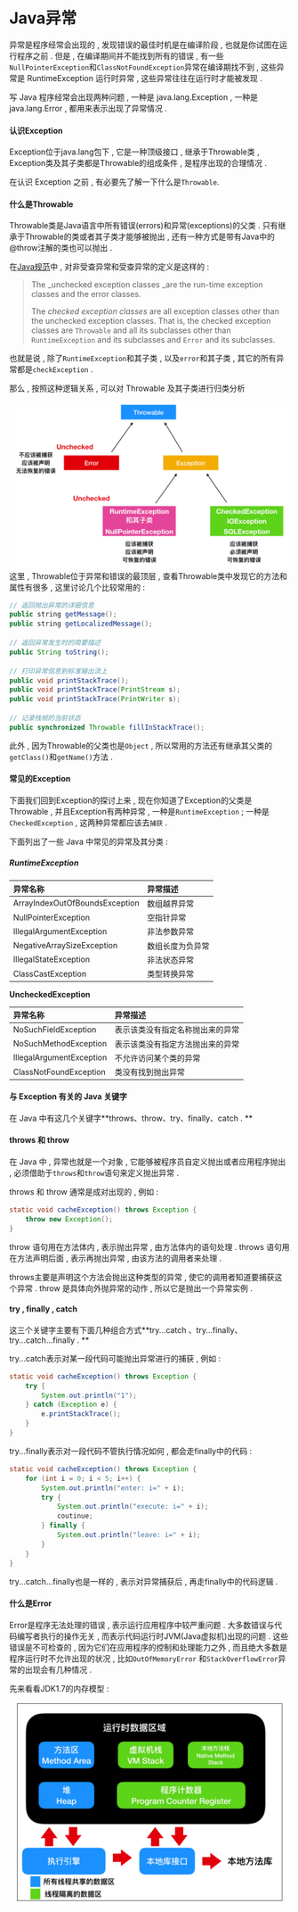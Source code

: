 # Java异常

异常是程序经常会出现的 , 发现错误的最佳时机是在编译阶段 , 也就是你试图在运行程序之前 . 但是 , 在编译期间并不能找到所有的错误 , 有一些 `NullPointerException`和`ClassNotFoundException`异常在编译期找不到 , 这些异常是 RuntimeException 运行时异常 , 这些异常往往在运行时才能被发现 .

写 Java 程序经常会出现两种问题 , 一种是 java.lang.Exception , 一种是 java.lang.Error , 都用来表示出现了异常情况 .

#### 认识Exception

Exception位于java.lang包下 , 它是一种顶级接口 , 继承于Throwable类 , Exception类及其子类都是Throwable的组成条件 , 是程序出现的合理情况 .

在认识 Exception 之前 , 有必要先了解一下什么是`Throwable`.

#### 什么是Throwable

Throwable类是Java语言中所有错误\(errors\)和异常\(exceptions\)的父类 . 只有继承于Throwable的类或者其子类才能够被抛出 , 还有一种方式是带有Java中的@throw注解的类也可以抛出 .

在[Java规范](https://docs.oracle.com/javase/specs/jls/se9/html/jls-11.html#jls-11.1.1)中 , 对非受查异常和受查异常的定义是这样的 :

> The \_unchecked exception classes \_are the run-time exception classes and the error classes.
>
> The _checked exception classes_ are all exception classes other than the unchecked exception classes. That is, the checked exception classes are `Throwable` and all its subclasses other than `RuntimeException` and its subclasses and `Error` and its subclasses.

也就是说 , 除了`RuntimeException`和其子类 , 以及`error`和其子类 , 其它的所有异常都是`checkException` .

那么 , 按照这种逻辑关系 , 可以对 Throwable 及其子类进行归类分析

![](/assets/throwableclass.png)这里 , Throwable位于异常和错误的最顶层 , 查看Throwable类中发现它的方法和属性有很多 , 这里讨论几个比较常用的 :

```java
// 返回抛出异常的详细信息
public string getMessage();
public string getLocalizedMessage();

// 返回异常发生时的简要描述
public String toString();

// 打印异常信息到标准输出流上
public void printStackTrace();
public void printStackTrace(PrintStream s);
public void printStackTrace(PrintWriter s);

// 记录栈帧的当前状态
public synchronized Throwable fillInStackTrace();
```

此外 , 因为Throwable的父类也是`Object` , 所以常用的方法还有继承其父类的`getClass()`和`getName()`方法 .

#### 常见的Exception

下面我们回到Exception的探讨上来 , 现在你知道了Exception的父类是Throwable , 并且Exception有两种异常 , 一种是`RuntimeException` ; 一种是`CheckedException` , 这两种异常都应该去`捕获` .

下面列出了一些 Java 中常见的异常及其分类 :

##### RuntimeException

| 异常名称 | 异常描述 |
| :--- | :--- |
| ArrayIndexOutOfBoundsException | 数组越界异常 |
| NullPointerException | 空指针异常 |
| IllegalArgumentException | 非法参数异常 |
| NegativeArraySizeException | 数组长度为负异常 |
| IllegalStateException | 非法状态异常 |
| ClassCastException | 类型转换异常 |

**UncheckedException**

| 异常名称 | 异常描述 |
| :--- | :--- |
| NoSuchFieldException | 表示该类没有指定名称抛出来的异常 |
| NoSuchMethodException | 表示该类没有指定方法抛出来的异常 |
| IllegalArgumentException | 不允许访问某个类的异常 |
| ClassNotFoundException | 类没有找到抛出异常 |

#### 与 Exception 有关的 Java 关键字

在 Java 中有这几个关键字**throws、throw、try、finally、catch . **

#### throws 和 throw

在 Java 中 , 异常也就是一个对象 , 它能够被程序员自定义抛出或者应用程序抛出 , 必须借助于`throws`和`throw`语句来定义抛出异常 .

throws 和 throw 通常是成对出现的 , 例如 :

```java
static void cacheException() throws Exception {
    throw new Exception();
}
```

throw 语句用在方法体内 , 表示抛出异常 , 由方法体内的语句处理 . throws 语句用在方法声明后面 , 表示再抛出异常 , 由该方法的调用者来处理 .

throws主要是声明这个方法会抛出这种类型的异常 , 使它的调用者知道要捕获这个异常 . throw 是具体向外抛异常的动作 , 所以它是抛出一个异常实例 .

#### try , finally , catch

这三个关键字主要有下面几种组合方式**try...catch 、try...finally、try...catch...finally . **

try...catch表示对某一段代码可能抛出异常进行的捕获 , 例如 :

```java
static void cacheException() throws Exception {
    try {
        System.out.println("1");
    } catch (Exception e) {
        e.printStackTrace();
    }
}
```

try...finally表示对一段代码不管执行情况如何 , 都会走finally中的代码 :

```java
static void cacheException() throws Exception {
    for (int i = 0; i < 5; i++) {
        System.out.println("enter: i=" + i);
        try {
            System.out.println("execute: i=" + i);
            coutinue;
        } finally {
            System.out.println("leave: i=" + i);
        }
    }
}
```

try...catch...finally也是一样的 , 表示对异常捕获后 , 再走finally中的代码逻辑 . 

#### 什么是Error

Error是程序无法处理的错误 , 表示运行应用程序中较严重问题 . 大多数错误与代码编写者执行的操作无关 , 而表示代码运行时JVM\(Java虚拟机\)出现的问题 . 这些错误是不可检查的 , 因为它们在应用程序的控制和处理能力之外 , 而且绝大多数是程序运行时不允许出现的状况 , 比如`OutOfMemoryError` 和`StackOverflowError`异常的出现会有几种情况 . 

先来看看JDK1.7的内存模型 : 

![](/assets/neicunmoxing17.png)

